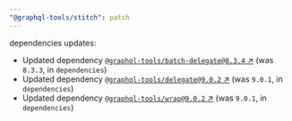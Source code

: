 ```yaml
---
"@graphql-tools/stitch": patch
---
```


dependencies updates: 

- Updated dependency [`@graphql-tools/batch-delegate@8.3.4` ↗︎](https://www.npmjs.com/package/@graphql-tools/batch-delegate/v/8.3.4) (was `8.3.3`, in `dependencies`)
- Updated dependency [`@graphql-tools/delegate@9.0.2` ↗︎](https://www.npmjs.com/package/@graphql-tools/delegate/v/9.0.2) (was `9.0.1`, in `dependencies`)
- Updated dependency [`@graphql-tools/wrap@9.0.2` ↗︎](https://www.npmjs.com/package/@graphql-tools/wrap/v/9.0.2) (was `9.0.1`, in `dependencies`)
